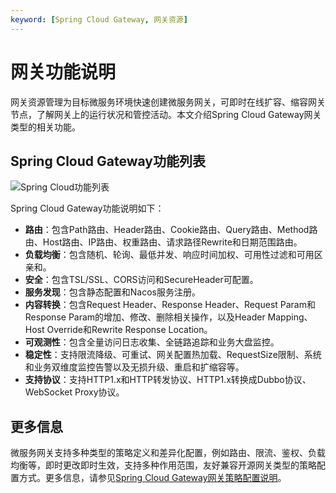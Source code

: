 ```yaml
---
keyword: [Spring Cloud Gateway, 网关资源]
---
```


# 网关功能说明

网关资源管理为目标微服务环境快速创建微服务网关，可即时在线扩容、缩容网关节点，了解网关上的运行状况和管控活动。本文介绍Spring Cloud Gateway网关类型的相关功能。

## Spring Cloud Gateway功能列表

![Spring Cloud功能列表](https://static-aliyun-doc.oss-accelerate.aliyuncs.com/assets/img/zh-CN/5470748161/p184782.png)

Spring Cloud Gateway功能说明如下：

-   **路由**：包含Path路由、Header路由、Cookie路由、Query路由、Method路由、Host路由、IP路由、权重路由、请求路径Rewrite和日期范围路由。
-   **负载均衡**：包含随机、轮询、最低并发、响应时间加权、可用性过滤和可用区亲和。
-   **安全**：包含TSL/SSL、CORS访问和SecureHeader可配置。
-   **服务发现**：包含静态配置和Nacos服务注册。
-   **内容转换**：包含Request Header、Response Header、Request Param和Response Param的增加、修改、删除相关操作，以及Header Mapping、Host Override和Rewrite Response Location。
-   **可观测性**：包含全量访问日志收集、全链路追踪和业务大盘监控。
-   **稳定性**：支持限流降级、可重试、网关配置热加载、RequestSize限制、系统和业务双维度监控告警以及无损升级、重启和扩缩容等。
-   **支持协议**：支持HTTP1.x和HTTP转发协议、HTTP1.x转换成Dubbo协议、WebSocket Proxy协议。

## 更多信息

微服务网关支持多种类型的策略定义和差异化配置，例如路由、限流、鉴权、负载均衡等，即时更改即时生效，支持多种作用范围，友好兼容开源网关类型的策略配置方式。更多信息，请参见[Spring Cloud Gateway网关策略配置说明]()。

